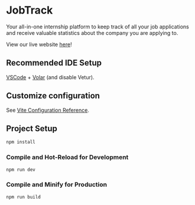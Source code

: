 # JobTrack

Your all-in-one internship platform to keep track of all your job applications and receive valuable statistics about the company you are applying to.

View our live website [here](https://interntracker-376f9.web.app/)!

## Recommended IDE Setup

[VSCode](https://code.visualstudio.com/) + [Volar](https://marketplace.visualstudio.com/items?itemName=Vue.volar) (and disable Vetur).

## Customize configuration

See [Vite Configuration Reference](https://vite.dev/config/).

## Project Setup

```sh
npm install
```

### Compile and Hot-Reload for Development

```sh
npm run dev
```

### Compile and Minify for Production

```sh
npm run build
```
